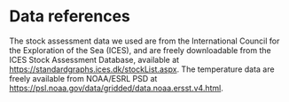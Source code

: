 
<!-- README.md is generated from this README.Rmd. Only edit this file. -->

# Data references

The stock assessment data we used are from the International Council for
the Exploration of the Sea (ICES), and are freely downloadable from the
ICES Stock Assessment Database, available at
<https://standardgraphs.ices.dk/stockList.aspx>. The temperature data
are freely available from NOAA/ESRL PSD at
<https://psl.noaa.gov/data/gridded/data.noaa.ersst.v4.html>.
